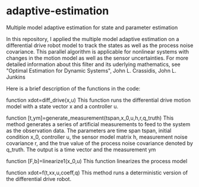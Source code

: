 # adaptive-estimation
Multiple model adaptive estimation for state and parameter estimation

In this repository, I applied the multiple model adaptive estimation on a differential drive robot model to track the states as well as the process noise covariance.
This parallel algorithm is applicable for nonlinear systems with changes in the motion model as well as the sensor uncertainties. For more detailed information about this filter and its uderlying mathematics, see "Optimal Estimation for Dynamic Systems", John L. Crassidis, John L. Junkins  

Here is a brief description of the functions in the code:

function xdot=diff_drive(x,u)
This function runs the differential drive motion model with a state vector x and a controller u.


function [t,ym]=generate_measurement(tspan,x_0,u,h,r,q_truth)
This method generates a series of artificial measurements to feed to the system as the observation data.
The parameters are time span tspan, initial condition x_0, controller u, the sensor model matrix h, measurement noise covariance r, and the true value of the process noise covariance denoted by q_truth. The output is a time vector and the measurement ym


function [F,b]=linearize1(x_0,u)
This function linearizes the process model

function xdot=f(t,xx,u,coeff,q)
This method runs a deterministic version of the differential drive robot.
